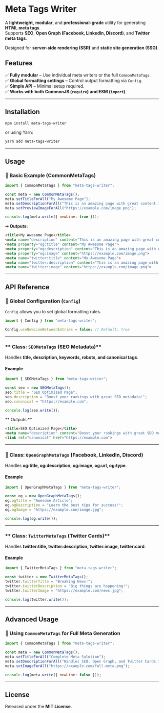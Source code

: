 # Meta Tags Writer

A **lightweight**, **modular**, and **professional-grade** utility for generating **HTML meta tags**.  
Supports **SEO**, **Open Graph (Facebook, LinkedIn, Discord)**, and **Twitter meta tags**.  

Designed for **server-side rendering (SSR)** and **static site generation (SSG)**.

## Features

✅ **Fully modular** – Use individual meta writers or the full `CommonMetaTags`.  
✅ **Global formatting settings** – Control output formatting via `Config`.  
✅ **Simple API** – Minimal setup required.  
✅ **Works with both CommonJS (`require`) and ESM (`import`)**.  

---

## Installation

```sh
npm install meta-tags-writer
```

or using Yarn:

```sh
yarn add meta-tags-writer
```

---

## Usage

### **🔹 Basic Example (CommonMetaTags)**
```js
import { CommonMetaTags } from "meta-tags-writer";

const meta = new CommonMetaTags();
meta.setTitleForAll("My Awesome Page");
meta.setDescriptionForAll("This is an amazing page with great content.");
meta.setPreviewImageForAll("https://example.com/image.png");

console.log(meta.write({ newLine: true }));
```

**➞ Outputs:**
```html
<title>My Awesome Page</title>
<meta name="description" content="This is an amazing page with great content.">
<meta property="og:title" content="My Awesome Page">
<meta property="og:description" content="This is an amazing page with great content.">
<meta property="og:image" content="https://example.com/image.png">
<meta name="twitter:title" content="My Awesome Page">
<meta name="twitter:description" content="This is an amazing page with great content.">
<meta name="twitter:image" content="https://example.com/image.png">
```

---

## API Reference

### **🔹 Global Configuration (`Config`)**
`Config` allows you to set global formatting rules.
```js
import { Config } from "meta-tags-writer";

Config.useNewLineBetweenEntries = false; // Default: true
```

---

### ** Class: `SEOMetaTags` (SEO Metadata)**
Handles **title, description, keywords, robots, and canonical tags**.

#### **Example**
```js
import { SEOMetaTags } from "meta-tags-writer";

const seo = new SEOMetaTags();
seo.title = "SEO Optimized Page";
seo.description = "Boost your rankings with great SEO metadata!";
seo.canonical = "https://example.com";

console.log(seo.write());
```

** Outputs:**
```html
<title>SEO Optimized Page</title>
<meta name="description" content="Boost your rankings with great SEO metadata!">
<link rel="canonical" href="https://example.com">
```

---

### **🔹 Class: `OpenGraphMetaTags` (Facebook, LinkedIn, Discord)**
Handles **og:title, og:description, og:image, og:url, og:type**.

#### **Example**
```js
import { OpenGraphMetaTags } from "meta-tags-writer";

const og = new OpenGraphMetaTags();
og.ogTitle = "Awesome Article";
og.ogDescription = "Learn the best tips for success!";
og.ogImage = "https://example.com/image.jpg";

console.log(og.write());
```

---

### ** Class: `TwitterMetaTags` (Twitter Cards)**
Handles **twitter:title, twitter:description, twitter:image, twitter:card**.

#### **Example**
```js
import { TwitterMetaTags } from "meta-tags-writer";

const twitter = new TwitterMetaTags();
twitter.twitterTitle = "Breaking News!";
twitter.twitterDescription = "Big things are happening!";
twitter.twitterImage = "https://example.com/news.jpg";

console.log(twitter.write());
```

---

## Advanced Usage

### **🔹 Using `CommonMetaTags` for Full Meta Generation**
```js
import { CommonMetaTags } from "meta-tags-writer";

const meta = new CommonMetaTags();
meta.setTitleForAll("Complete Meta Solution");
meta.setDescriptionForAll("Handles SEO, Open Graph, and Twitter Cards.");
meta.setImageForAll("https://example.com/full-meta.png");

console.log(meta.write({ newLine: false }));
```

---

## License

Released under the **MIT License**.

